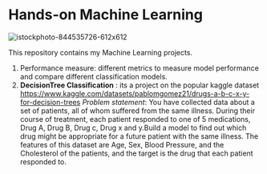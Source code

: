 # Hands-on Machine Learning
![istockphoto-844535726-612x612](https://user-images.githubusercontent.com/108270861/236766519-8e27556b-ff4b-4aa2-a494-76ccbaad6538.jpg)

This repository contains my Machine Learning projects.

1. Performance measure: different metrics to measure model performance and compare different classification models.
2. **DecisionTree Classification** : its a project on the popular kaggle dataset https://www.kaggle.com/datasets/pablomgomez21/drugs-a-b-c-x-y-for-decision-trees
*Problem statement*: You have collected data about a set of patients, all of whom suffered from the same illness. During their course of treatment, each patient responded to one of 5 medications, Drug A, Drug B, Drug c, Drug x and y.Build a model to find out which drug might be appropriate for a future patient with the same illness. The features of this dataset are Age, Sex, Blood Pressure, and the Cholesterol of the patients, and the target is the drug that each patient responded to.
